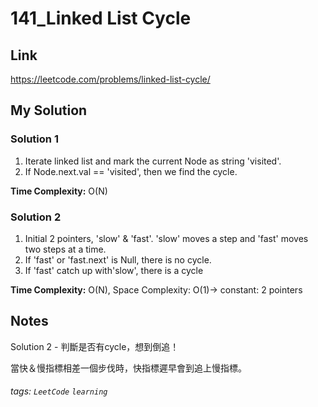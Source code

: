 # 141_Linked List Cycle

## Link
https://leetcode.com/problems/linked-list-cycle/

## My Solution
### Solution 1
1. Iterate linked list and mark the current Node as string 'visited'.
2. If Node.next.val == 'visited', then we find the cycle.

**Time Complexity:** O(N)

### Solution 2
1. Initial 2 pointers, 'slow' & 'fast'. 'slow' moves a step and 'fast' moves two steps at a time.
2. If 'fast' or 'fast.next' is Null, there is no cycle.
3. If 'fast' catch up with'slow', there is a cycle 

**Time Complexity:** O(N), Space Complexity: O(1)-> constant: 2 pointers

## Notes
Solution 2 - 判斷是否有cycle，想到倒追！

當快＆慢指標相差一個步伐時，快指標遲早會到追上慢指標。

###### tags: `LeetCode` `learning`